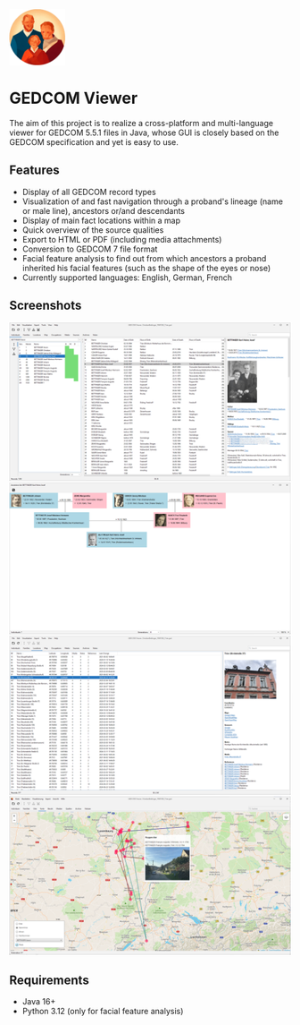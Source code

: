 <img src="src/main/resources/icons/gedcom-viewer-icon.png" width="100" height="100" alt="Icon of GEDCOM Viewer"/>

# GEDCOM Viewer

The aim of this project is to realize a cross-platform and multi-language viewer for GEDCOM 5.5.1 files in Java, whose GUI is closely based on the GEDCOM specification and yet is easy to use.

## Features

* Display of all GEDCOM record types
* Visualization of and fast navigation through a proband's lineage (name or male line), ancestors or/and descendants
* Display of main fact locations within a map
* Quick overview of the source qualities
* Export to HTML or PDF (including media attachments)
* Conversion to GEDCOM 7 file format
* Facial feature analysis to find out from which ancestors a proband inherited his facial features (such as the shape of the eyes or nose)
* Currently supported languages: English, German, French

## Screenshots

![Individuals](screenshots/individuals.png)
![Visualization: Ancestors](screenshots/ancestors.png)
![Locations](screenshots/locations.png)
![Map: Lineage](screenshots/map.png)

## Requirements

* Java 16+
* Python 3.12 (only for facial feature analysis)
